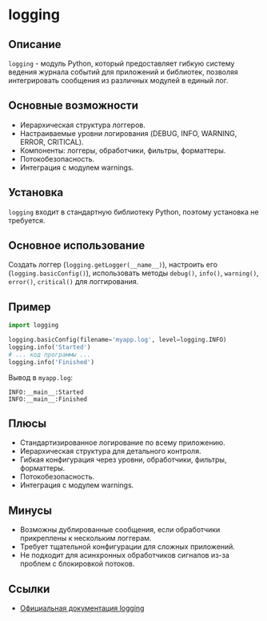 # logging

## Описание
`logging` - модуль Python, который предоставляет гибкую систему ведения журнала событий для приложений и библиотек, позволяя интегрировать сообщения из различных модулей в единый лог.

## Основные возможности
- Иерархическая структура логгеров.
- Настраиваемые уровни логирования (DEBUG, INFO, WARNING, ERROR, CRITICAL).
- Компоненты: логгеры, обработчики, фильтры, форматтеры.
- Потокобезопасность.
- Интеграция с модулем warnings.

## Установка
`logging` входит в стандартную библиотеку Python, поэтому установка не требуется.


## Основное использование
Создать логгер (`logging.getLogger(__name__)`), настроить его (`logging.basicConfig()`), использовать методы `debug()`, `info()`, `warning()`, `error()`, `critical()` для логгирования.

## Пример
```python
import logging

logging.basicConfig(filename='myapp.log', level=logging.INFO)
logging.info('Started')
# ... код программы ...
logging.info('Finished')
```
Вывод в `myapp.log`:
```
INFO:__main__:Started
INFO:__main__:Finished
```

## Плюсы
- Стандартизированное логирование по всему приложению.
- Иерархическая структура для детального контроля.
- Гибкая конфигурация через уровни, обработчики, фильтры, форматтеры.
- Потокобезопасность.
- Интеграция с модулем warnings.

## Минусы
- Возможны дублированные сообщения, если обработчики прикреплены к нескольким логгерам.
- Требует тщательной конфигурации для сложных приложений.
- Не подходит для асинхронных обработчиков сигналов из-за проблем с блокировкой потоков.

## Ссылки
- [Официальная документация logging](https://docs.python.org/3/library/logging.html)
